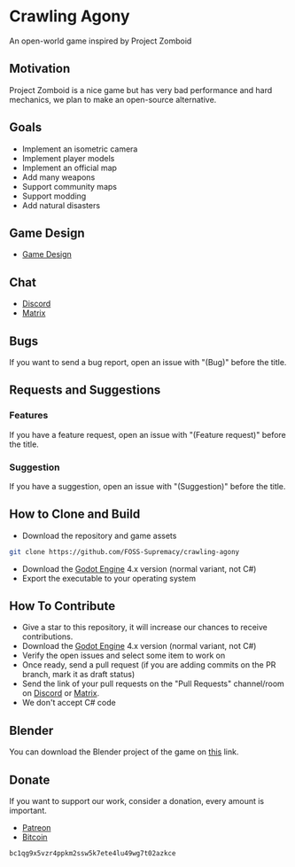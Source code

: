 # Crawling Agony

An open-world game inspired by Project Zomboid

## Motivation

Project Zomboid is a nice game but has very bad performance and hard mechanics, we plan to make an open-source alternative.

## Goals

- Implement an isometric camera
- Implement player models
- Implement an official map
- Add many weapons
- Support community maps
- Support modding
- Add natural disasters

## Game Design

- [Game Design](gdd.md)

## Chat

- [Discord](https://discord.gg/d9ca4U64H4)
- [Matrix](https://matrix.to/#/#foss-supremacy:matrix.org)

## Bugs

If you want to send a bug report, open an issue with "(Bug)" before the title.

## Requests and Suggestions

### Features

If you have a feature request, open an issue with "(Feature request)" before the title.

### Suggestion

If you have a suggestion, open an issue with "(Suggestion)" before the title.

## How to Clone and Build

- Download the repository and game assets

```sh
git clone https://github.com/FOSS-Supremacy/crawling-agony
```

- Download the [Godot Engine](https://godotengine.org/) 4.x version (normal variant, not C#)
- Export the executable to your operating system

## How To Contribute

- Give a star to this repository, it will increase our chances to receive contributions.
- Download the [Godot Engine](https://godotengine.org/) 4.x version (normal variant, not C#)
- Verify the open issues and select some item to work on
- Once ready, send a pull request (if you are adding commits on the PR branch, mark it as draft status)
- Send the link of your pull requests on the "Pull Requests" channel/room on [Discord](https://discord.gg/tk6Vnxv9Qt) or [Matrix](https://matrix.to/#/!vIwqjDewTZpciZqhEp:matrix.org?via=matrix.org).
- We don't accept C# code

## Blender

You can download the Blender project of the game on [this](https://drive.google.com/drive/folders/1jZBCqkpzXVJBxL5ivKAEt7b-HUksD-1X?usp=drive_link) link.

## Donate

If you want to support our work, consider a donation, every amount is important.

- [Patreon](https://www.patreon.com/foss_supremacy)
- [Bitcoin](https://bitcoin.org)

```
bc1qg9x5vzr4ppkm2ssw5k7ete4lu49wg7t02azkce
```
